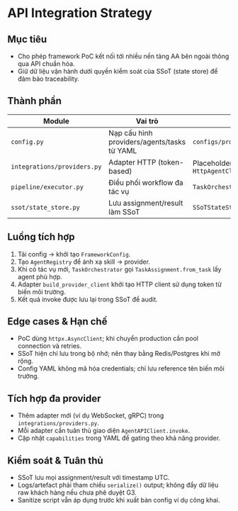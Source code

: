 # API Integration Strategy

## Mục tiêu
- Cho phép framework PoC kết nối tới nhiều nền tảng AA bên ngoài thông qua API chuẩn hóa.
- Giữ dữ liệu vận hành dưới quyền kiểm soát của SSoT (state store) để đảm bảo traceability.

## Thành phần
| Module | Vai trò | Artefact |
| --- | --- | --- |
| `config.py` | Nạp cấu hình providers/agents/tasks từ YAML | `configs/providers.example.yaml` |
| `integrations/providers.py` | Adapter HTTP (token-based) | Placeholder class `HttpAgentClient` |
| `pipeline/executor.py` | Điều phối workflow đa tác vụ | `TaskOrchestrator` |
| `ssot/state_store.py` | Lưu assignment/result làm SSoT | `SSoTStateStore.serialize()` |

## Luồng tích hợp
1. Tải config → khởi tạo `FrameworkConfig`.
2. Tạo `AgentRegistry` để ánh xạ skill → provider.
3. Khi có tác vụ mới, `TaskOrchestrator` gọi `TaskAssignment.from_task` lấy agent phù hợp.
4. Adapter `build_provider_client` khởi tạo HTTP client sử dụng token từ biến môi trường.
5. Kết quả invoke được lưu lại trong SSoT để audit.

## Edge cases & Hạn chế
- PoC dùng `httpx.AsyncClient`; khi chuyển production cần pool connection và retries.
- SSoT hiện chỉ lưu trong bộ nhớ; nên thay bằng Redis/Postgres khi mở rộng.
- Config YAML không mã hóa credentials; chỉ lưu reference tên biến môi trường.

## Tích hợp đa provider
- Thêm adapter mới (ví dụ WebSocket, gRPC) trong `integrations/providers.py`.
- Mỗi adapter cần tuân thủ giao diện `AgentAPIClient.invoke`.
- Cập nhật `capabilities` trong YAML để gating theo khả năng provider.

## Kiểm soát & Tuân thủ
- SSoT lưu mọi assignment/result với timestamp UTC.
- Logs/artefact phải tham chiếu `serialize()` output; không đẩy dữ liệu raw khách hàng nếu chưa phê duyệt G3.
- Sanitize script vẫn áp dụng trước khi xuất bản config ví dụ công khai.
